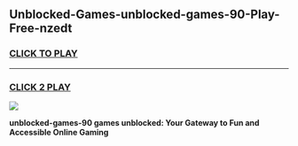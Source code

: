 
## Unblocked-Games-unblocked-games-90-Play-Free-nzedt
<h3>
<a href="https://premium76.site?title=unblocked-games-90&ref=24M">CLICK TO PLAY</a></h3>
<hr>

<h3>
<a href="https://premium76.site?title=unblocked-games-90&ref=24M">CLICK 2 PLAY</a>
  
</h3>

<a href="https://premium76.site?title=unblocked-games-90&ref=24M"><img src="https://clearcache.store/games.png"></a>


**unblocked-games-90 games unblocked: Your Gateway to Fun and Accessible Online Gaming**

